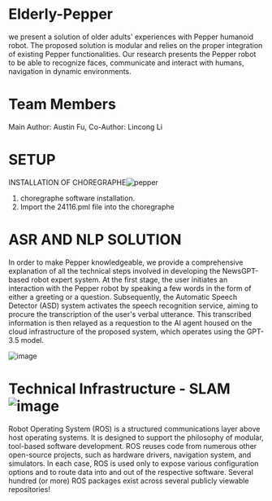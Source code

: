 # Elderly-Pepper
we present a solution of older adults' experiences with Pepper humanoid robot. The proposed solution is modular and relies on the proper integration of existing Pepper functionalities. Our research presents the Pepper robot to be able to recognize faces, communicate and interact with humans, navigation in dynamic environments.

# Team Members
Main Author: Austin Fu, Co-Author: Lincong Li


# SETUP 
INSTALLATION OF CHOREGRAPHE![pepper](https://github.com/AustinAllen/Elderly-Pepper/assets/7984036/28d8cf18-0852-4ce4-9146-e81c7005af70)

1. choregraphe software installation.
2. Import the 24116.pml file into the choregraphe

# ASR AND NLP SOLUTION
In order to make Pepper knowledgeable, we provide a comprehensive explanation of all the technical steps involved in developing the NewsGPT-based robot expert system. At the first stage, the user initiates an interaction with the Pepper robot by speaking a few words in the form of either a greeting or a question. Subsequently, the Automatic Speech Detector (ASD) system activates the speech recognition service, aiming to procure the transcription of the user's verbal utterance. This transcribed information is then relayed as a requestion to the AI agent housed on the cloud infrastructure of the proposed system, which operates using the GPT-3.5 model.

	 
![image](https://github.com/AustinAllen/Elderly-Pepper/assets/7984036/15e8b6ea-747d-47ac-bee2-b2113cd1dd52)

# Technical Infrastructure - SLAM![image](https://github.com/AustinAllen/Elderly-Pepper/assets/7984036/85c53294-4031-479d-8c14-6de7b2416211)
Robot Operating System (ROS) is a structured communications layer above host operating systems. It is designed to support the philosophy of modular, tool-based software development. ROS reuses code from numerous other open-source projects, such as hardware drivers, navigation system, and simulators. In each case, ROS is used only to expose various configuration options and to route data into and out of the respective software. Several hundred (or more) ROS packages exist across several publicly viewable repositories!
